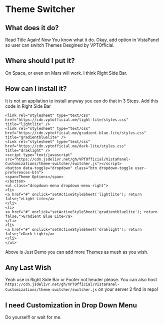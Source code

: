 # Theme Switcher

## What does it do?
Read Title Again! Now You know what it do. Okay, add option in VistaPanel so user can switch Themes Desgined by VPTOfficial.

## Where should I put it?
On Space, or even on Mars will work. I think Right Side Bar.

## How can I install it?
It is not an appliation to install anyway you can do that in 3 Steps.
Add this code in Right Side Bar
  ```
  <link rel="stylesheet" type="text/css" href="https://cdn.vptofficial.me/light-lite/styles.css" title="lightlite" />
<link rel="stylesheet" type="text/css" href="https://cdn.vptofficial.me/gradient-blue-lite/styles.css" title="gradientbluelite" />
<link rel="stylesheet" type="text/css" href="https://cdn.vptofficial.me/dark-lite/styles.css" title="draklight" />
<script type="text/javascript" src="https://cdn.jsdelivr.net/gh/VPTOfficial/VistaPanel-Customizations/theme-switcher/switcher.js"></script>
<button data-toggle="dropdown" class="btn dropdown-toggle user-preferences-btn">
<span>Theme Options</span>
</button>
<ul class="dropdown-menu dropdown-menu-right">
<li>
<a href="#" onclick="setActiveStyleSheet('lightlite'); return false;">Light Lite</a>
</li>
<li>
<a href="#" onclick="setActiveStyleSheet('gradientbluelite'); return false;">Gradient Blue Lite</a>
</li>
<li>
<a href="#" onclick="setActiveStyleSheet('draklight'); return false;">Dark Light</a>
</li>
</ul>

  ```
  Above is Just Demo you can add more Themes as mush as you wish.
  
  ## Any Last Wish
  Yeah use in Right Side Bar or Footer not header please. You can also host ```https://cdn.jsdelivr.net/gh/VPTOfficial/VistaPanel-Customizations/theme-switcher/switcher.js``` on your server 2 find in repo!
  ## I need Customization in Drop Down Menu
  Do yourself! or wait for me.
